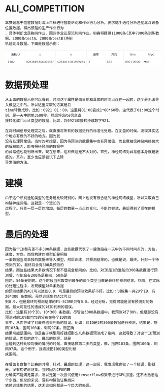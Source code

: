 # ALI_COMPETITION
    本赛题基于位置数据对海上目标进行智能识别和作业行为分析，要求选手通过分析渔船北斗设备位置数据，得出该船的生产作业行为
    ，具体判断出是拖网作业、围网作业还是流刺网作业。初赛将提供11000条(其中7000条训练数据、2000条testA、2000条testB)渔船
    轨迹北斗数据。下面是数据示例：
![](https://github.com/791092214/ALI_COMPETITION/raw/master/1586681538(1).png)
    
# 数据预处理
    从上面的数据示例可以看到，时间这个属性是由日期和具体的时间点连在一起的，这个是无法导入模型之中的。所以这里采取的方案是将
    time转换成秒，比如：0921 01：00，这里将01:00变成1*60*60秒，这代表了01:00这个时刻，是一天中的第3600秒。然后将date信息直
    接转化成float类型的数据，比如，将0921直接转换成数字921。
    
    在将时间信息处理完之后，就直接将所有的数据进行的标准化处理。在复盘的时候，发现其实这个地方有做的不好的地方。因为我
    没有处理异常值。当时的考虑是，因为待预测的数据集中也有异常值，而且我相信神经网络强大的解释能力，能够把待预测的数据中
    的异常值也能判断出来。现在想来，这种做法是不太对的。首先，神经网络对异常值本身就是敏感的。其次，至少也应该尝试下去除
    异常值的方法。

# 建模
    由于这个识别渔船类型的任务是比较特别的，网上也没有很合适的神经网络模型，所以采取自己构建神经网络。这就是一个漫长的
    过程了。只能一层一层的增加，每层的数量一点点的变化，不断的尝试，最后得到了现在的模型。

# 最后的处理
    因为每个ID都有差不多300条数据，这些数据代表了一艘渔船在一天中的不同时间点的，方位，速度，方向。而我构建的模型却是把每
    一条数据当成单独的数据来导入模型，然后训练，并预测结果的。也就是说，最终，针对一个待预测的ID，最终将会有300条预测的
    结果。而这些结果大多数情况下都不是完全相同的。比如，对ID是1的渔船的300条数据进行预测后，可能会有200条是拖网，50条是
    围网，50条是刺网。这个时候当然取类别最多的那个类型当做是最终的预测结果。然而，在实际的处理过程中，发现模型对单条数据
    的预测结果的ACC可以达到0.9，可是最终的预测效果却不好。比如：训练集一共20个ID，有 20*300 条数据。虽然训练集的ACC可以
    到0.9，但是最终的预测结果的F1-SCORE只有0.8。经过分析，觉得可能是没有预测对的数据，最大可能性的造成的对ID判断的错误。
    比如：这里有10个ID，10*300 条数据，尽管这3000条数据中，我预测对了90%，但是那没有预测对的10%都均匀的分布在各个ID的结
    果中，从而导致了对最终结果判断的错误。比如：对ID是2的300条数据进行预测，结果是，拖网103条，围网100条，刺网97条。而正确
    结果可能是围网。但是由于模型刚好就把那么几条数据预测成了拖网，这就导致了对这个ID预测的错误。而我的这个，最后的处理，就是
    当碰到这种比较均衡的情况的时候，直接选择第二多的类型，像，拖网103条，围网100条，刺网97条，这个例子，我直接把ID的类型判断
    成围网。
    
    在后面复盘整个比赛的时候，针对，最后的处理，这一部份，我发现我也犯了一个错误，那就是，没有构建验证集。当时因为CPU的算
    力确实不能满足需求，所以是第一次尝试使用tensorflow框架来进行GPU加速，还不太熟悉这个东西。但总的来说，没有构建验证集而只
    依赖训练集的结果，这无论如何都是一个巨大的失误。
